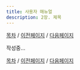 ```yaml
---
title: 사용자 매뉴얼
description: 2장. 제목
---
```


[목차](UserManual.md) / [이전페이지](UserManual1.md) / [다음페이지](UserManual3.md)

작성중...

[목차](UserManual.md) / [이전페이지](UserManual1.md) / [다음페이지](UserManual3.md)